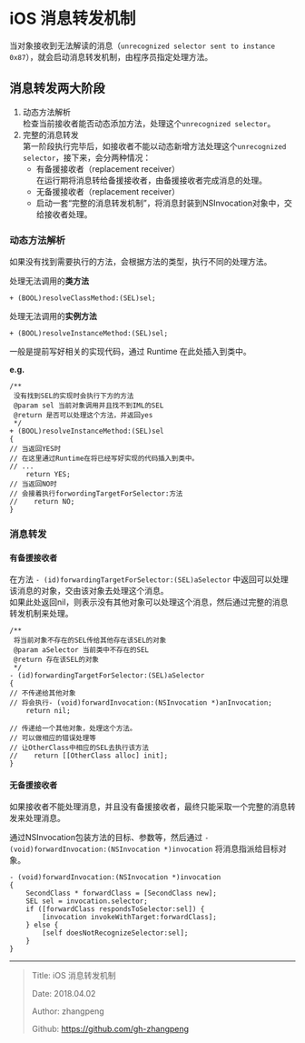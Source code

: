 # iOS 消息转发机制

当对象接收到无法解读的消息（`unrecognized selector sent to instance 0x87`），就会启动消息转发机制，由程序员指定处理方法。

## 消息转发两大阶段

1. 动态方法解析  
   检查当前接收者能否动态添加方法，处理这个`unrecognized selector`。  
2. 完整的消息转发  
   第一阶段执行完毕后，如接收者不能以动态新增方法处理这个`unrecognized selector`，接下来，会分两种情况：
   - 有备援接收者（replacement receiver）  
    在运行期将消息转给备援接收者，由备援接收者完成消息的处理。  
   - 无备援接收者（replacement receiver）  
   - 启动一套“完整的消息转发机制”，将消息封装到NSInvocation对象中，交给接收者处理。

### 动态方法解析

如果没有找到需要执行的方法，会根据方法的类型，执行不同的处理方法。

处理无法调用的**类方法**

```objc
+ (BOOL)resolveClassMethod:(SEL)sel;
```

处理无法调用的**实例方法**

```objc
+ (BOOL)resolveInstanceMethod:(SEL)sel;
```

一般是提前写好相关的实现代码，通过 Runtime 在此处插入到类中。  

**e.g.**

```objc
/**
 没有找到SEL的实现时会执行下方的方法
 @param sel 当前对象调用并且找不到IML的SEL
 @return 是否可以处理这个方法，并返回yes
 */
+ (BOOL)resolveInstanceMethod:(SEL)sel
{
// 当返回YES时
// 在这里通过Runtime在将已经写好实现的代码插入到类中。
// ...
    return YES;
// 当返回NO时
// 会接着执行forwordingTargetForSelector:方法
//    return NO;  
}
```

### 消息转发

#### 有备援接收者

在方法 `- (id)forwardingTargetForSelector:(SEL)aSelector` 中返回可以处理该消息的对象，交由该对象去处理这个消息。  
如果此处返回nil，则表示没有其他对象可以处理这个消息，然后通过完整的消息转发机制来处理。

```objc
/**
 将当前对象不存在的SEL传给其他存在该SEL的对象
 @param aSelector 当前类中不存在的SEL
 @return 存在该SEL的对象
 */
- (id)forwardingTargetForSelector:(SEL)aSelector 
{
// 不传递给其他对象
// 将会执行- (void)forwardInvocation:(NSInvocation *)anInvocation;
    return nil;

// 传递给一个其他对象，处理这个方法。
// 可以做相应的错误处理等
// 让OtherClass中相应的SEL去执行该方法
//    return [[OtherClass alloc] init];
}
```

#### 无备援接收者

如果接收者不能处理消息，并且没有备援接收者，最终只能采取一个完整的消息转发来处理消息。

通过NSInvocation包装方法的目标、参数等，然后通过 `- (void)forwardInvocation:(NSInvocation *)invocation` 将消息指派给目标对象。

```objc
- (void)forwardInvocation:(NSInvocation *)invocation
{
    SecondClass * forwardClass = [SecondClass new];
    SEL sel = invocation.selector;
    if ([forwardClass respondsToSelector:sel]) {
        [invocation invokeWithTarget:forwardClass];
    } else {
        [self doesNotRecognizeSelector:sel];
    }
}
```

---

> Title: iOS 消息转发机制
>
> Date: 2018.04.02
>
> Author: zhangpeng
>
> Github: <https://github.com/gh-zhangpeng>
